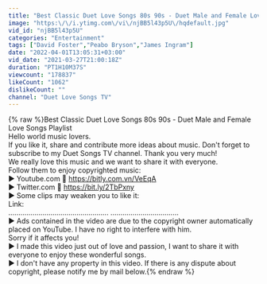 ```yaml
---
title: "Best Classic Duet Love Songs 80s 90s - Duet Male and Female Love Songs Playlist"
image: "https:\/\/i.ytimg.com\/vi\/njBB5l43p5U\/hqdefault.jpg"
vid_id: "njBB5l43p5U"
categories: "Entertainment"
tags: ["David Foster","Peabo Bryson","James Ingram"]
date: "2022-04-01T13:05:31+03:00"
vid_date: "2021-03-27T21:00:18Z"
duration: "PT1H10M37S"
viewcount: "178837"
likeCount: "1062"
dislikeCount: ""
channel: "Duet Love Songs TV"
---
```

{% raw %}Best Classic Duet Love Songs 80s 90s - Duet Male and Female Love Songs Playlist<br />Hello world music lovers.<br />If you like it, share and contribute more ideas about music. Don't forget to subscribe to my Duet Songs TV channel. Thank you very much!<br />We really love this music and we want to share it with everyone.<br />Follow them to enjoy copyrighted music:<br />▶ Youtube.com 💖 <a rel="nofollow" target="blank" href="https://bitly.com.vn/VeEqA">https://bitly.com.vn/VeEqA</a><br />▶ Twitter.com 💖 <a rel="nofollow" target="blank" href="https://bit.ly/2TbPxny">https://bit.ly/2TbPxny</a><br />▶ Some clips may weaken you to like it:<br />Link:<br />.................................................. ..................................<br />▶ Ads contained in the video are due to the copyright owner automatically placed on YouTube. I have no right to interfere with him.<br />Sorry if it affects you!<br />▶ I made this video just out of love and passion, I want to share it with everyone to enjoy these wonderful songs.<br />▶ I don't have any property in this video. If there is any dispute about copyright, please notify me by mail below.{% endraw %}
